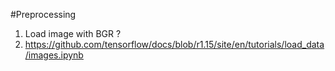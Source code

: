 #Preprocessing</br>
1. Load image with BGR ?
2. https://github.com/tensorflow/docs/blob/r1.15/site/en/tutorials/load_data/images.ipynb
